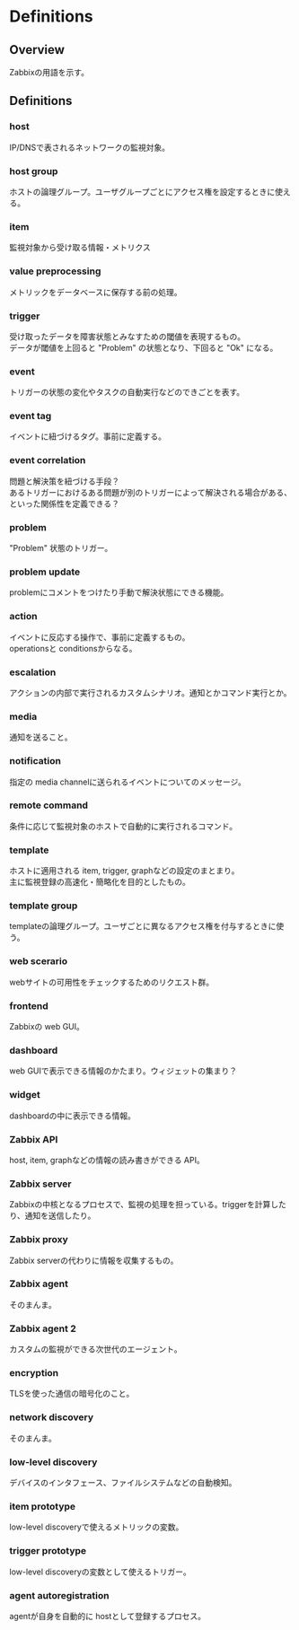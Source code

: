 # Definitions

## Overview

Zabbixの用語を示す。

## Definitions

### host

IP/DNSで表されるネットワークの監視対象。

### host group

ホストの論理グループ。ユーザグループごとにアクセス権を設定するときに使える。

### item

監視対象から受け取る情報・メトリクス

### value preprocessing

メトリックをデータベースに保存する前の処理。

### trigger

受け取ったデータを障害状態とみなすための閾値を表現するもの。  
データが閾値を上回ると "Problem" の状態となり、下回ると "Ok" になる。

### event

トリガーの状態の変化やタスクの自動実行などのできごとを表す。

### event tag

イベントに紐づけるタグ。事前に定義する。

### event correlation

問題と解決策を紐づける手段？  
あるトリガーにおけるある問題が別のトリガーによって解決される場合がある、といった関係性を定義できる？

### problem

"Problem" 状態のトリガー。

### problem update

problemにコメントをつけたり手動で解決状態にできる機能。

### action

イベントに反応する操作で、事前に定義するもの。  
operationsと conditionsからなる。

### escalation

アクションの内部で実行されるカスタムシナリオ。通知とかコマンド実行とか。

### media

通知を送ること。

### notification

指定の media channelに送られるイベントについてのメッセージ。

### remote command

条件に応じて監視対象のホストで自動的に実行されるコマンド。

### template

ホストに適用される item, trigger, graphなどの設定のまとまり。  
主に監視登録の高速化・簡略化を目的としたもの。

### template group

templateの論理グループ。ユーザごとに異なるアクセス権を付与するときに使う。

### web scerario

webサイトの可用性をチェックするためのリクエスト群。

### frontend

Zabbixの web GUI。

### dashboard

web GUIで表示できる情報のかたまり。ウィジェットの集まり？

### widget

dashboardの中に表示できる情報。

### Zabbix API

host, item, graphなどの情報の読み書きができる API。

### Zabbix server

Zabbixの中核となるプロセスで、監視の処理を担っている。triggerを計算したり、通知を送信したり。

### Zabbix proxy

Zabbix serverの代わりに情報を収集するもの。

### Zabbix agent

そのまんま。

### Zabbix agent 2

カスタムの監視ができる次世代のエージェント。

### encryption

TLSを使った通信の暗号化のこと。

### network discovery

そのまんま。

### low-level discovery

デバイスのインタフェース、ファイルシステムなどの自動検知。

### item prototype

low-level discoveryで使えるメトリックの変数。

### trigger prototype

low-level discoveryの変数として使えるトリガー。

### agent autoregistration

agentが自身を自動的に hostとして登録するプロセス。

